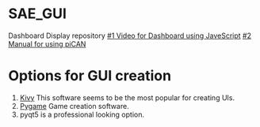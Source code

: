 # SAE_GUI
Dashboard Display repository
[#1 Video for Dashboard using JaveScript](https://www.youtube.com/watch?time_continue=717&v=5C9ypE6JUuY)
[#2 Manual for using piCAN](http://skpang.co.uk/blog/archives/1220)

# Options for GUI creation
 1. [Kivy](https://kivy.org/#home) This software seems to be the most popular for creating UIs.
 2. [Pygame](https://github.com/pygame/pygame) Game creation software.
 3. pyqt5 is a professional looking option.
